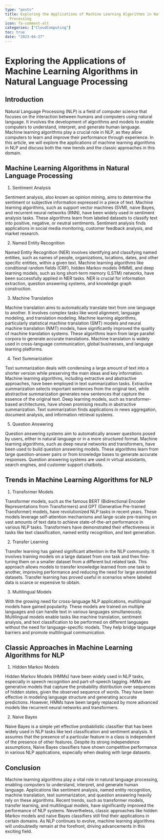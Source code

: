 ```yaml
---
type: "posts"
title: Exploring the Applications of Machine Learning Algorithms in Natural Language
  Processing
icon: fa-comment-alt
categories: ["CloudComputing"]
toc: true
date: "2023-04-27"
---
```




# Exploring the Applications of Machine Learning Algorithms in Natural Language Processing

## Introduction

Natural Language Processing (NLP) is a field of computer science that focuses on the interaction between humans and computers using natural language. It involves the development of algorithms and models to enable computers to understand, interpret, and generate human language. Machine learning algorithms play a crucial role in NLP, as they allow computers to learn and improve their performance through experience. In this article, we will explore the applications of machine learning algorithms in NLP and discuss both the new trends and the classic approaches in this domain.

## Machine Learning Algorithms in Natural Language Processing

1. Sentiment Analysis

Sentiment analysis, also known as opinion mining, aims to determine the sentiment or subjective information expressed in a piece of text. Machine learning algorithms, such as support vector machines (SVM), naive Bayes, and recurrent neural networks (RNN), have been widely used in sentiment analysis tasks. These algorithms learn from labeled datasets to classify text into positive, negative, or neutral sentiments. Sentiment analysis finds applications in social media monitoring, customer feedback analysis, and market research.

2. Named Entity Recognition

Named Entity Recognition (NER) involves identifying and classifying named entities, such as names of people, organizations, locations, dates, and other specific entities, within a given text. Machine learning algorithms like conditional random fields (CRF), hidden Markov models (HMM), and deep learning models, such as long short-term memory (LSTM) networks, have been successfully applied in NER tasks. NER is crucial for information extraction, question answering systems, and knowledge graph construction.

3. Machine Translation

Machine translation aims to automatically translate text from one language to another. It involves complex tasks like word alignment, language modeling, and translation modeling. Machine learning algorithms, particularly statistical machine translation (SMT) models and neural machine translation (NMT) models, have significantly improved the quality of machine translation systems. These algorithms learn from large parallel corpora to generate accurate translations. Machine translation is widely used in cross-language communication, global businesses, and language learning platforms.

4. Text Summarization

Text summarization deals with condensing a large amount of text into a shorter version while preserving the main ideas and key information. Machine learning algorithms, including extractive and abstractive approaches, have been employed in text summarization tasks. Extractive summarization selects important sentences from the original text, while abstractive summarization generates new sentences that capture the essence of the original text. Deep learning models, such as transformer-based architectures, have shown promising results in abstractive summarization. Text summarization finds applications in news aggregation, document analysis, and information retrieval systems.

5. Question Answering

Question answering systems aim to automatically answer questions posed by users, either in natural language or in a more structured format. Machine learning algorithms, such as deep neural networks and transformers, have been used to build question answering models. These algorithms learn from large question-answer pairs or from knowledge bases to generate accurate responses. Question answering systems are used in virtual assistants, search engines, and customer support chatbots.

## Trends in Machine Learning Algorithms for NLP

1. Transformer Models

Transformer models, such as the famous BERT (Bidirectional Encoder Representations from Transformers) and GPT (Generative Pre-trained Transformer) models, have revolutionized NLP tasks in recent years. These models leverage self-attention mechanisms and large-scale pre-training on vast amounts of text data to achieve state-of-the-art performance in various NLP tasks. Transformers have demonstrated their effectiveness in tasks like text classification, named entity recognition, and text generation.

2. Transfer Learning

Transfer learning has gained significant attention in the NLP community. It involves training models on a large dataset from one task and then fine-tuning them on a smaller dataset from a different but related task. This approach allows models to transfer knowledge learned from one task to another, improving performance and reducing the need for large annotated datasets. Transfer learning has proved useful in scenarios where labeled data is scarce or expensive to obtain.

3. Multilingual Models

With the growing need for cross-language NLP applications, multilingual models have gained popularity. These models are trained on multiple languages and can handle text in various languages simultaneously. Multilingual models enable tasks like machine translation, sentiment analysis, and text classification to be performed on different languages without the need for language-specific models. They help bridge language barriers and promote multilingual communication.

## Classic Approaches in Machine Learning Algorithms for NLP

1. Hidden Markov Models

Hidden Markov Models (HMMs) have been widely used in NLP tasks, especially in speech recognition and part-of-speech tagging. HMMs are generative models that capture the probability distribution over sequences of hidden states, given the observed sequence of words. They have been effective in modeling language structure and generating accurate predictions. However, HMMs have been largely replaced by more advanced models like recurrent neural networks and transformers.

2. Naive Bayes

Naive Bayes is a simple yet effective probabilistic classifier that has been widely used in NLP tasks like text classification and sentiment analysis. It assumes that the presence of a particular feature in a class is independent of the presence of other features. Despite its strong independence assumptions, Naive Bayes classifiers have shown competitive performance in various NLP applications, especially when dealing with large datasets.

## Conclusion

Machine learning algorithms play a vital role in natural language processing, enabling computers to understand, interpret, and generate human language. Applications like sentiment analysis, named entity recognition, machine translation, text summarization, and question answering heavily rely on these algorithms. Recent trends, such as transformer models, transfer learning, and multilingual models, have significantly improved the performance of NLP systems. Nevertheless, classic approaches like hidden Markov models and naive Bayes classifiers still find their applications in certain domains. As NLP continues to evolve, machine learning algorithms will undoubtedly remain at the forefront, driving advancements in this exciting field.